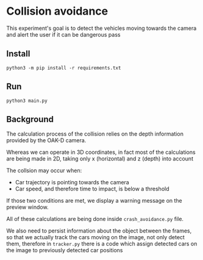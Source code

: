 # Collision avoidance

This experiment's goal is to detect the vehicles moving towards the camera and alert the user if it can be dangerous pass

## Install

```
python3 -m pip install -r requirements.txt
```

## Run

```
python3 main.py
```

## Background

The calculation process of the collision relies on the depth information 
provided by the OAK-D camera.

Whereas we can operate in 3D coordinates, in fact most of the calculations are being made
in 2D, taking only x (horizontal) and z (depth) into account

The collsion may occur when:
- Car trajectory is pointing towards the camera
- Car speed, and therefore time to impact, is below a threshold

If those two conditions are met, we display a warning message on the preview window.

All of these calculations are being done inside `crash_avoidance.py` file.

We also need to persist information about the object between the frames, so that we actually track
the cars moving on the image, not only detect them, therefore in `tracker.py` there is a code which
assign detected cars on the image to previously detected car positions
